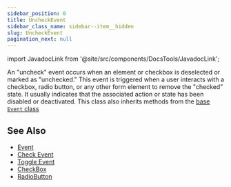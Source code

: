 ```yaml
---
sidebar_position: 0
title: UncheckEvent
sidebar_class_name: sidebar--item__hidden
slug: UncheckEvent
pagination_next: null
---
```


import JavadocLink from '@site/src/components/DocsTools/JavadocLink';

<JavadocLink type="foundation" location="org/dwcj/component/event/UncheckEvent" top='true' />

An "uncheck" event occurs when an element or checkbox is deselected or marked as "unchecked." This event is triggered when a user interacts with a checkbox, radio button, or any other form element to remove the "checked" state. It usually indicates that the associated action or state has been disabled or deactivated. This class also inherits methods from the [base `Event` class](./event)

## See Also

- [Event](./event)
- [Check Event](./CheckEvent)
- [Toggle Event](./ToggleEvent)
- [CheckBox](../checkbox)
- [RadioButton](../radiobutton)